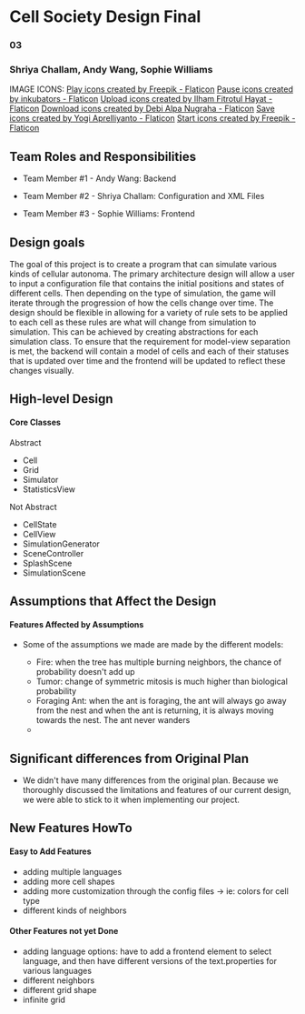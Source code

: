 # Cell Society Design Final
### 03
### Shriya Challam, Andy Wang, Sophie Williams

IMAGE ICONS:
<a href="https://www.flaticon.com/free-icons/play" title="play icons">Play icons created by Freepik - Flaticon</a>
<a href="https://www.flaticon.com/free-icons/pause" title="pause icons">Pause icons created by inkubators - Flaticon</a>
<a href="https://www.flaticon.com/free-icons/upload" title="upload icons">Upload icons created by Ilham Fitrotul Hayat - Flaticon</a>
<a href="https://www.flaticon.com/free-icons/download" title="download icons">Download icons created by Debi Alpa Nugraha - Flaticon</a>
<a href="https://www.flaticon.com/free-icons/save" title="save icons">Save icons created by Yogi Aprelliyanto - Flaticon</a>
<a href="https://www.flaticon.com/free-icons/start" title="start icons">Start icons created by Freepik - Flaticon</a>

## Team Roles and Responsibilities

 * Team Member #1 - Andy Wang: Backend

 * Team Member #2 - Shriya Challam: Configuration and XML Files

 * Team Member #3 - Sophie Williams: Frontend



## Design goals

The goal of this project is to create a program that can simulate various kinds of cellular autonoma. 
The primary architecture design will allow a user to input a configuration file that contains the initial positions and states of different cells. Then depending on the type of simulation, the game will iterate through the progression of how the cells change over time.
The design should be flexible in allowing for a variety of rule sets to be applied to each cell as these rules are what will change from simulation to simulation.
This can be achieved by creating abstractions for each simulation class.
To ensure that the requirement for model-view separation is met, the backend will contain a model of cells and each of their statuses that is updated over time and the frontend will be updated to reflect these changes visually.

## High-level Design

#### Core Classes

Abstract

- Cell
- Grid
- Simulator
- StatisticsView

Not Abstract

- CellState
- CellView
- SimulationGenerator
- SceneController
- SplashScene
- SimulationScene

## Assumptions that Affect the Design

#### Features Affected by Assumptions

- Some of the assumptions we made are made by the different models:

    - Fire: when the tree has multiple burning neighbors, the chance of probability doesn't add up
    - Tumor: change of symmetric mitosis is much higher than biological probability
    - Foraging Ant: when the ant is foraging, the ant will always go away from the nest and when the ant is returning, it is always moving towards the nest. The ant never wanders
    - 


## Significant differences from Original Plan

- We didn't have many differences from the original plan. Because we thoroughly discussed the limitations and features of our current design, we were able to stick to it when implementing our project.

## New Features HowTo

#### Easy to Add Features

- adding multiple languages
- adding more cell shapes
- adding more customization through the config files -> ie: colors for cell type
- different kinds of neighbors

#### Other Features not yet Done

- adding language options: have to add a frontend element to select language, and then have different versions of the text.properties for various languages
- different neighbors
- different grid shape
- infinite grid

